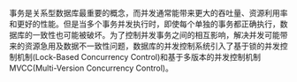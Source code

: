 
事务是关系型数据库最重要的概念，而并发通常能带来更大的吞吐量、资源利用率和更好的性能。但是当多个事务并发执行时，即使每个单独的事务都正确执行，数据库的一致性也可能被破坏。为了控制并发事务之间的相互影响，解决并发可能带来的资源急用及数据不一致性问题，数据库的并发控制系统引入了基于锁的并发控制机制(Lock-Based Concurrency Control)和基于多版本的并发控制机制MVCC(Multi-Version Concurrency Control)。
